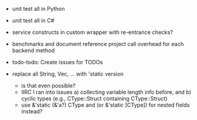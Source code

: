 

- unit test all in Python
- unit test all in C#
- service constructs in custom wrapper with re-entrance checks?
- benchmarks and document reference project call overhead for each backend method



- todo-todo: Create issues for TODOs
  
- replace all String, Vec, ... with 'static version
    - is that even possible? 
    - IIRC I ran into issues a) collecting variable length info before, and b) cyclic types (e.g., CType::Struct containing CType::Struct)
    - use &'static (&'a?) CType and <const N: usize> (or &'static [CType]) for nested fields instead?


